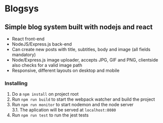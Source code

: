 # Blogsys
## Simple blog system built with nodejs and react

* React front-end
* NodeJS/Express.js back-end
* Can create new posts with title, subtitles, body and image (all fields mandatory)
* Node/Express.js image uploader, accepts JPG, GIF and PNG, clientside also checks for a valid image path
* Responsive, different layouts on desktop and mobile

### Installing
1. Do a `npm install` on project root
2. Run `npm run build` to start the webpack watcher and build the project
3. Run `npm run monitor` to start nodemon and the node server  
  3.1. The aplication will be served at `localhost:8080`
4. Run `npm run test` to run the jest tests
